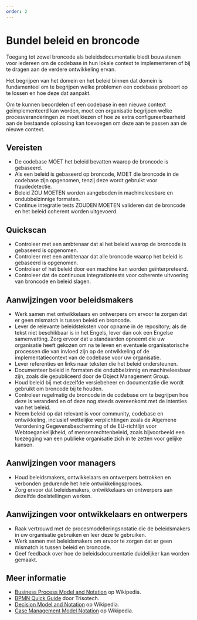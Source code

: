 ```yaml
---
order: 2
---
```


# Bundel beleid en broncode

Toegang tot zowel broncode als beleidsdocumentatie biedt bouwstenen voor iedereen om de codebase in hun lokale context te implementeren of bij te dragen aan de verdere ontwikkeling ervan.

Het begrijpen van het domein en het beleid binnen dat domein is fundamenteel om te begrijpen welke problemen een codebase probeert op te lossen en hoe deze dat aanpakt.

Om te kunnen beoordelen of een codebase in een nieuwe context geïmplementeerd kan worden, moet een organisatie begrijpen welke procesveranderingen ze moet kiezen of hoe ze extra configureerbaarheid aan de bestaande oplossing kan toevoegen om deze aan te passen aan de nieuwe context.

## Vereisten

- De codebase MOET het beleid bevatten waarop de broncode is gebaseerd.
- Als een beleid is gebaseerd op broncode, MOET die broncode in de codebase zijn opgenomen, tenzij deze wordt gebruikt voor fraudedetectie.
- Beleid ZOU MOETEN worden aangeboden in machineleesbare en ondubbelzinnige formaten.
- Continue integratie tests ZOUDEN MOETEN valideren dat de broncode en het beleid coherent worden uitgevoerd.

## Quickscan

- Controleer met een ambtenaar dat al het beleid waarop de broncode is gebaseerd is opgenomen.
- Controleer met een ambtenaar dat alle broncode waarop het beleid is gebaseerd is opgenomen.
- Controleer of het beleid door een machine kan worden geïnterpreteerd.
- Controleer dat de continuous integrationtests voor coherente uitvoering van broncode en beleid slagen.

## Aanwijzingen voor beleidsmakers

- Werk samen met ontwikkelaars en ontwerpers om ervoor te zorgen dat er geen mismatch is tussen beleid en broncode.
- Lever de relevante beleidsteksten voor opname in de repository; als de tekst niet beschikbaar is in het Engels, lever dan ook een Engelse samenvatting. Zorg ervoor dat u standaarden opneemt die uw organisatie heeft gekozen om na te leven en eventuele organisatorische processen die van invloed zijn op de ontwikkeling of de implementatiecontext van de codebase voor uw organisatie.
- Lever referenties en links naar teksten die het beleid ondersteunen.
- Documenteer beleid in formaten die ondubbelzinnig en machineleesbaar zijn, zoals die gepubliceerd door de Object Management Group.
- Houd beleid bij met dezelfde versiebeheer en documentatie die wordt gebruikt om broncode bij te houden.
- Controleer regelmatig de broncode in de codebase om te begrijpen hoe deze is veranderd en of deze nog steeds overeenkomt met de intenties van het beleid.
- Neem beleid op dat relevant is voor community, codebase en ontwikkeling, inclusief wettelijke verplichtingen zoals de Algemene Verordening Gegevensbescherming of de EU-richtlijn voor Webtoegankelijkheid, of mensenrechtenbeleid, zoals bijvoorbeeld een toezegging van een publieke organisatie zich in te zetten voor gelijke kansen.

## Aanwijzingen voor managers

* Houd beleidsmakers, ontwikkelaars en ontwerpers betrokken en verbonden gedurende het hele ontwikkelingsproces.
* Zorg ervoor dat beleidsmakers, ontwikkelaars en ontwerpers aan dezelfde doelstellingen werken.

## Aanwijzingen voor ontwikkelaars en ontwerpers

* Raak vertrouwd met de procesmodelleringsnotatie die de beleidsmakers in uw organisatie gebruiken en leer deze te gebruiken.
* Werk samen met beleidsmakers om ervoor te zorgen dat er geen mismatch is tussen beleid en broncode.
* Geef feedback over hoe de beleidsdocumentatie duidelijker kan worden gemaakt.

## Meer informatie

* [Business Process Model and Notation](https://en.wikipedia.org/wiki/Business_Process_Model_and_Notation) op Wikipedia.
* [BPMN Quick Guide](https://www.bpmnquickguide.com/view-bpmn-quick-guide/) door Trisotech.
* [Decision Model and Notation](https://en.wikipedia.org/wiki/Decision_Model_and_Notation) op Wikipedia.
* [Case Management Model Notation](https://en.wikipedia.org/wiki/CMMN) op Wikipedia.
